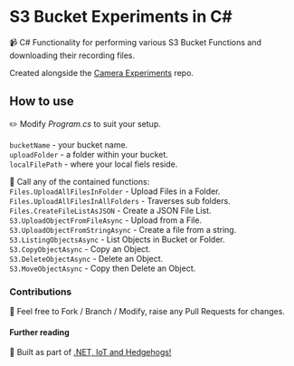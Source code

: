 # S3 Bucket Experiments in C#
📹 C# Functionality for performing various S3 Bucket Functions and downloading their recording files.

Created alongside the [Camera Experiments](https://github.com/mikeirvingweb/CameraExperiments) repo.
 
## How to use

✏️ Modify *Program.cs* to suit your setup.

`bucketName` - your bucket name.  
`uploadFolder` - a folder within your bucket.  
`localFilePath` - where your local fiels reside.

🎯 Call any of the contained functions:  
`Files.UploadAllFilesInFolder` - Upload Files in a Folder.  
`Files.UploadAllFilesInAllFolders` - Traverses sub folders.   
`Files.CreateFileListAsJSON` - Create a JSON File List.   
`S3.UploadObjectFromFileAsync` - Upload from a File.  
`S3.UploadObjectFromStringAsync` - Create a file from a string.  
`S3.ListingObjectsAsync` - List Objects in Bucket or Folder.  
`S3.CopyObjectAsync` - Copy an Object.  
`S3.DeleteObjectAsync` - Delete an Object.  
`S3.MoveObjectAsync` - Copy then Delete an Object.  

### Contributions

🍴 Feel free to Fork / Branch / Modify, raise any Pull Requests for changes.

#### Further reading  

🦔 Built as part of [.NET, IoT and Hedgehogs!](https://www.mike-irving.co.uk/web-design-blog/?blogid=122)
